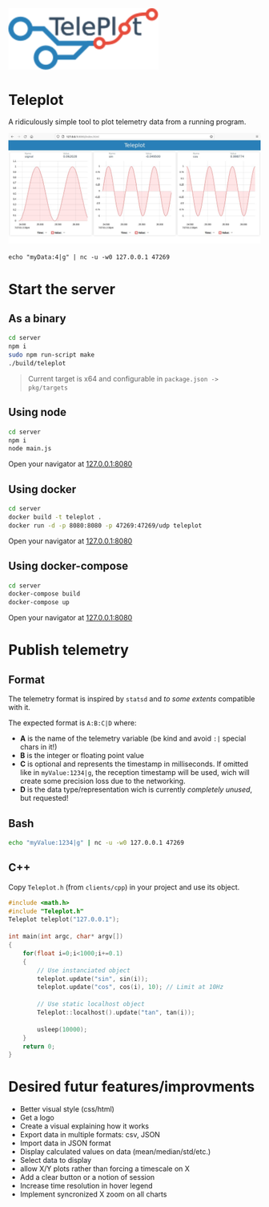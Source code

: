 <img src="images/logo-color.svg" width="300px" alt="Teleplot logo"/>

# Teleplot

A ridiculously simple tool to plot telemetry data from a running program.

![](images/preview.jpg)

`echo "myData:4|g" | nc -u -w0 127.0.0.1 47269`

# Start the server

## As a binary
```bash
cd server
npm i
sudo npm run-script make
./build/teleplot
```

> Current target is x64 and configurable in `package.json -> pkg/targets`

## Using node
```bash
cd server
npm i
node main.js
```

Open your navigator at [127.0.0.1:8080](127.0.0.1:8080)

## Using docker
```bash
cd server
docker build -t teleplot .
docker run -d -p 8080:8080 -p 47269:47269/udp teleplot
```

Open your navigator at [127.0.0.1:8080](127.0.0.1:8080)

## Using docker-compose
```bash
cd server
docker-compose build
docker-compose up
```

Open your navigator at [127.0.0.1:8080](127.0.0.1:8080)

# Publish telemetry

## Format

The telemetry format is inspired by `statsd` and *to some extents* compatible with it.

The expected format is `A:B:C|D` where:
- **A** is the name of the telemetry variable (be kind and avoid `:|` special chars in it!)
- **B** is the integer or floating point value
- **C** is optional and represents the timestamp in milliseconds. If omitted like in `myValue:1234|g`, the reception timestamp will be used, wich will create some precision loss due to the networking.
- **D** is the data type/representation wich is currently *completely unused*, but requested!

## Bash

```bash
echo "myValue:1234|g" | nc -u -w0 127.0.0.1 47269
```

## C++

Copy `Teleplot.h` (from `clients/cpp`) in your project and use its object.
```cpp
#include <math.h>
#include "Teleplot.h"
Teleplot teleplot("127.0.0.1");

int main(int argc, char* argv[])
{
    for(float i=0;i<1000;i+=0.1)
    {
        // Use instanciated object
        teleplot.update("sin", sin(i));
        teleplot.update("cos", cos(i), 10); // Limit at 10Hz

        // Use static localhost object
        Teleplot::localhost().update("tan", tan(i));
        
        usleep(10000);
    }
    return 0;
}
```

# Desired futur features/improvments

 - Better visual style (css/html)
 - Get a logo
 - Create a visual explaining how it works
 - Export data in multiple formats: csv, JSON
 - Import data in JSON format
 - Display calculated values on data (mean/median/std/etc.)
 - Select data to display
 - allow X/Y plots rather than forcing a timescale on X
 - Add a clear button or a notion of session
 - Increase time resolution in hover legend
 - Implement syncronized X zoom on all charts